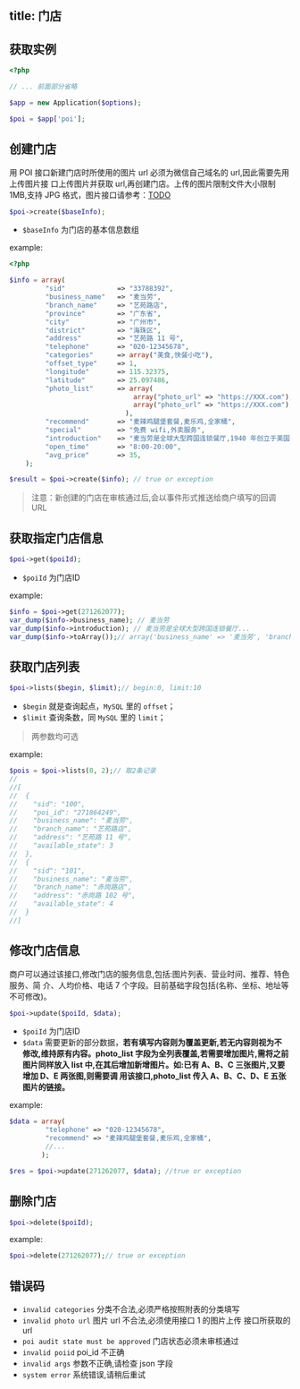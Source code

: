 title: 门店
---

## 获取实例

```php
<?php

// ... 前面部分省略

$app = new Application($options);

$poi = $app['poi'];
```

## 创建门店

用 POI 接口新建门店时所使用的图片 url 必须为微信自己域名的 url,因此需要先用上传图片接 口上传图片并获取 url,再创建门店。上传的图片限制文件大小限制 1MB,支持 JPG 格式，图片接口请参考：[TODO](/)

```php
$poi->create($baseInfo);
```

- `$baseInfo` 为门店的基本信息数组

example:

```php
<?php

$info = array(
         "sid"             => "33788392",
         "business_name"   => "麦当劳",
         "branch_name"     => "艺苑路店",
         "province"        => "广东省",
         "city"            => "广州市",
         "district"        => "海珠区",
         "address"         => "艺苑路 11 号",
         "telephone"       => "020-12345678",
         "categories"      => array("美食,快餐小吃"),
         "offset_type"     => 1,
         "longitude"       => 115.32375,
         "latitude"        => 25.097486,
         "photo_list"      => array(
                               array("photo_url" => "https://XXX.com"),
                               array("photo_url" => "https://XXX.com"),
                             ),
         "recommend"       => "麦辣鸡腿堡套餐,麦乐鸡,全家桶",
         "special"         => "免费 wifi,外卖服务",
         "introduction"    => "麦当劳是全球大型跨国连锁餐厅,1940 年创立于美国,在世界上大约拥有 3  万间分店。主要售卖汉堡包,以及薯条、炸鸡、汽水、冰品、沙拉、水果等 快餐食品",
         "open_time"       => "8:00-20:00",
         "avg_price"       => 35,
    );

$result = $poi->create($info); // true or exception
```

> 注意：新创建的门店在审核通过后,会以事件形式推送给商户填写的回调URL

## 获取指定门店信息

```php
$poi->get($poiId);
```
- `$poiId` 为门店ID

example:

```php
$info = $poi->get(271262077);
var_dump($info->business_name); // 麦当劳
var_dump($info->introduction); // 麦当劳是全球大型跨国连锁餐厅...
var_dump($info->toArray());// array('business_name' => '麦当劳', 'branch_name' => '艺苑路店', ...);
```

## 获取门店列表

```php
$poi->lists($begin, $limit);// begin:0, limit:10
```

- `$begin` 就是查询起点，`MySQL` 里的 `offset`；
- `$limit` 查询条数，同 `MySQL` 里的 `limit`；

> 两参数均可选

example:

```php
$pois = $poi->lists(0, 2);// 取2条记录
//
//[
//  {
//    "sid": "100",
//    "poi_id": "271864249",
//    "business_name": "麦当劳",
//    "branch_name": "艺苑路店",
//    "address": "艺苑路 11 号",
//    "available_state": 3
//  },
//  {
//    "sid": "101",
//    "business_name": "麦当劳",
//    "branch_name": "赤岗路店",
//    "address": "赤岗路 102 号",
//    "available_state": 4
//  }
//]
```

## 修改门店信息

商户可以通过该接口,修改门店的服务信息,包括:图片列表、营业时间、推荐、特色服务、简 介、人均价格、电话 7 个字段。目前基础字段包括(名称、坐标、地址等不可修改)。

```php
$poi->update($poiId, $data);
```

- `$poiId` 为门店ID
- `$data` 需要更新的部分数据，**若有填写内容则为覆盖更新,若无内容则视为不 修改,维持原有内容。photo_list 字段为全列表覆盖,若需要增加图片,需将之前图片同样放入 list 中,在其后增加新增图片。如:已有 A、B、C 三张图片,又要增加 D、E 两张图,则需要调 用该接口,photo_list 传入 A、B、C、D、E 五张图片的链接。**

example:

```php
$data = array(
         "telephone" => "020-12345678",
         "recommend" => "麦辣鸡腿堡套餐,麦乐鸡,全家桶",
         //...
        );

$res = $poi->update(271262077, $data); //true or exception
```

## 删除门店

```php
$poi->delete($poiId);
```

example:

```php
$poi->delete(271262077);// true or exception
```

## 错误码

- `invalid categories` 分类不合法,必须严格按照附表的分类填写
- `invalid photo url` 图片 url 不合法,必须使用接口 1 的图片上传 接口所获取的 url
- `poi audit state must be approved` 门店状态必须未审核通过
- `invalid poiid`   poi_id 不正确
- `invalid args`  参数不正确,请检查 json 字段
- `system error`  系统错误,请稍后重试